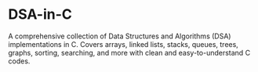 # DSA-in-C
A comprehensive collection of Data Structures and Algorithms (DSA) implementations in C. Covers arrays, linked lists, stacks, queues, trees, graphs, sorting, searching, and more with clean and easy-to-understand C codes.
